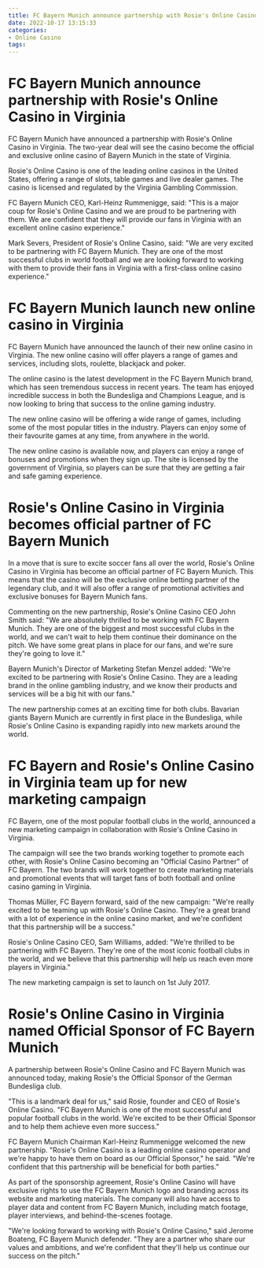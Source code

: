 ```yaml
---
title: FC Bayern Munich announce partnership with Rosie's Online Casino in Virginia
date: 2022-10-17 13:15:33
categories:
- Online Casino
tags:
---
```



#  FC Bayern Munich announce partnership with Rosie's Online Casino in Virginia

FC Bayern Munich have announced a partnership with Rosie's Online Casino in Virginia. The two-year deal will see the casino become the official and exclusive online casino of Bayern Munich in the state of Virginia.

Rosie's Online Casino is one of the leading online casinos in the United States, offering a range of slots, table games and live dealer games. The casino is licensed and regulated by the Virginia Gambling Commission.

FC Bayern Munich CEO, Karl-Heinz Rummenigge, said: "This is a major coup for Rosie's Online Casino and we are proud to be partnering with them. We are confident that they will provide our fans in Virginia with an excellent online casino experience."

Mark Severs, President of Rosie's Online Casino, said: "We are very excited to be partnering with FC Bayern Munich. They are one of the most successful clubs in world football and we are looking forward to working with them to provide their fans in Virginia with a first-class online casino experience."

#  FC Bayern Munich launch new online casino in Virginia

FC Bayern Munich have announced the launch of their new online casino in Virginia. The new online casino will offer players a range of games and services, including slots, roulette, blackjack and poker.

The online casino is the latest development in the FC Bayern Munich brand, which has seen tremendous success in recent years. The team has enjoyed incredible success in both the Bundesliga and Champions League, and is now looking to bring that success to the online gaming industry.

The new online casino will be offering a wide range of games, including some of the most popular titles in the industry. Players can enjoy some of their favourite games at any time, from anywhere in the world.

The new online casino is available now, and players can enjoy a range of bonuses and promotions when they sign up. The site is licensed by the government of Virginia, so players can be sure that they are getting a fair and safe gaming experience.

#  Rosie's Online Casino in Virginia becomes official partner of FC Bayern Munich

In a move that is sure to excite soccer fans all over the world, Rosie's Online Casino in Virginia has become an official partner of FC Bayern Munich. This means that the casino will be the exclusive online betting partner of the legendary club, and it will also offer a range of promotional activities and exclusive bonuses for Bayern Munich fans.

Commenting on the new partnership, Rosie's Online Casino CEO John Smith said: "We are absolutely thrilled to be working with FC Bayern Munich. They are one of the biggest and most successful clubs in the world, and we can't wait to help them continue their dominance on the pitch. We have some great plans in place for our fans, and we're sure they're going to love it."

Bayern Munich's Director of Marketing Stefan Menzel added: "We're excited to be partnering with Rosie's Online Casino. They are a leading brand in the online gambling industry, and we know their products and services will be a big hit with our fans."

The new partnership comes at an exciting time for both clubs. Bavarian giants Bayern Munich are currently in first place in the Bundesliga, while Rosie's Online Casino is expanding rapidly into new markets around the world.

#  FC Bayern and Rosie's Online Casino in Virginia team up for new marketing campaign

FC Bayern, one of the most popular football clubs in the world, announced a new marketing campaign in collaboration with Rosie's Online Casino in Virginia.

The campaign will see the two brands working together to promote each other, with Rosie's Online Casino becoming an "Official Casino Partner" of FC Bayern. The two brands will work together to create marketing materials and promotional events that will target fans of both football and online casino gaming in Virginia.

Thomas Müller, FC Bayern forward, said of the new campaign: "We're really excited to be teaming up with Rosie's Online Casino. They're a great brand with a lot of experience in the online casino market, and we're confident that this partnership will be a success."

Rosie's Online Casino CEO, Sam Williams, added: "We're thrilled to be partnering with FC Bayern. They're one of the most iconic football clubs in the world, and we believe that this partnership will help us reach even more players in Virginia."

The new marketing campaign is set to launch on 1st July 2017.

#  Rosie's Online Casino in Virginia named Official Sponsor of FC Bayern Munich

A partnership between Rosie's Online Casino and FC Bayern Munich was announced today, making Rosie's the Official Sponsor of the German Bundesliga club.

"This is a landmark deal for us," said Rosie, founder and CEO of Rosie's Online Casino. "FC Bayern Munich is one of the most successful and popular football clubs in the world. We're excited to be their Official Sponsor and to help them achieve even more success."

FC Bayern Munich Chairman Karl-Heinz Rummenigge welcomed the new partnership. "Rosie's Online Casino is a leading online casino operator and we're happy to have them on board as our Official Sponsor," he said. "We're confident that this partnership will be beneficial for both parties."

As part of the sponsorship agreement, Rosie's Online Casino will have exclusive rights to use the FC Bayern Munich logo and branding across its website and marketing materials. The company will also have access to player data and content from FC Bayern Munich, including match footage, player interviews, and behind-the-scenes footage.

"We're looking forward to working with Rosie's Online Casino," said Jerome Boateng, FC Bayern Munich defender. "They are a partner who share our values and ambitions, and we're confident that they'll help us continue our success on the pitch."